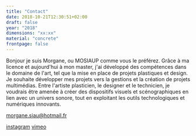 ```yaml
---
title: "Contact"
date: 2018-10-21T12:30:51+02:00
draft: false
year: "2018"
dimensions: "xx:xx"
material: "concrete"
frontpage: false
---
```


Bonjour je suis Morgane, ou MOSIAUP comme vous le préférez. Grâce à ma licence et aujourd'hui à mon master, j'ai développé des compétences dans le domaine de l'art, tel que la mise en place de projets plastiques et design. Je souhaite développer mes projets vers la gestions et la création de projets multimédias. Entre l'artiste plasticien, le designer et le technicien, je voudrais être amenée à créer des dispositifs visuels et scénographiques en lien avec un univers sonore, tout en exploitant les outils technologiques et numériques innovants.

morgane.siau@hotmail.fr


[instagram](https://www.instagram.com/mosiaup2.0/)
[vimeo](https://vimeo.com/user74404275)
